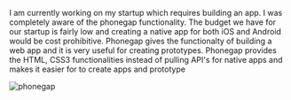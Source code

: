 I am currently working on my startup which requires building an app. I was completely aware of the phonegap functionality. The budget we have for our startup is fairly low and creating a native app for both iOS and Android would be cost prohibitive. Phonegap gives the functionalty of building a web app and it is very useful for creating prototypes. Phonegap provides the HTML, CSS3 functionalities instead of pulling API's for native apps and makes it easier for to create apps and prototype


![phonegap](https://html5hu.files.wordpress.com/2011/10/phonegap-architecture-by-ibm-29-july-2011-modules-instead-plug-ins.jpg)


